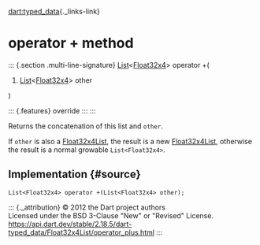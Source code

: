 [dart:typed\_data](../../dart-typed_data/dart-typed_data-library){._links-link}

operator + method
=================

::: {.section .multi-line-signature}
[List](../../dart-core/list-class)\<[Float32x4](../float32x4-class)\>
operator +(

1.  [List](../../dart-core/list-class)\<[Float32x4](../float32x4-class)\>
    other

)

::: {.features}
override
:::
:::

Returns the concatenation of this list and `other`.

If `other` is also a [Float32x4List](../float32x4list-class), the result
is a new [Float32x4List](../float32x4list-class), otherwise the result
is a normal growable `List<Float32x4>`.

Implementation {#source}
--------------

``` {.language-dart data-language="dart"}
List<Float32x4> operator +(List<Float32x4> other);
```

::: {._attribution}
© 2012 the Dart project authors\
Licensed under the BSD 3-Clause \"New\" or \"Revised\" License.\
<https://api.dart.dev/stable/2.18.5/dart-typed_data/Float32x4List/operator_plus.html>
:::
